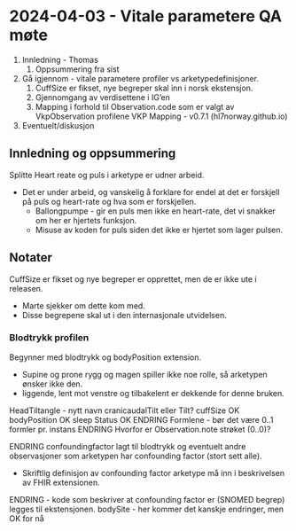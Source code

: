 # 2024-04-03 - Vitale parametere QA møte

1. Innledning - Thomas
   1. Oppsummering fra sist
2. Gå igjennom - vitale parametere profiler vs arketypedefinisjoner.
   1. CuffSize er fikset, nye begreper skal inn i norsk ekstensjon.
   2. Gjennomgang av verdisettene i IG’en
   3. Mapping i forhold til Observation.code som er valgt av VkpObservation profilene VKP Mapping - v0.7.1 (hl7norway.github.io)
3. Eventuelt/diskusjon

## Innledning og oppsummering

Splitte Heart reate og puls i arketype er udner arbeid.

* Det er under arbeid, og vanskelig å forklare for endel at det er forskjell på puls og heart-rate og hva som er forskjellen.
  * Ballongpumpe - gir en puls men ikke en heart-rate, det vi snakker om her er hjertets funksjon.
  * Misuse av koden for puls siden det ikke er hjertet som lager pulsen.

## Notater

CuffSize er fikset og nye begreper er opprettet, men de er ikke ute i releasen.

* Marte sjekker om dette kom med.
* Disse begrepene skal ut i den internasjonale utvidelsen.

### Blodtrykk profilen

Begynner med blodtrykk og bodyPosition extension.

* Supine og prone rygg og magen spiller ikke noe rolle, så arketypen ønsker ikke den.
* liggende, lent mot venstre og tilbakelent er dekkende for denne bruken.

HeadTiltangle - nytt navn cranicaudalTilt eller Tilt?
cuffSize OK
bodyPosition OK
sleep Status OK
ENDRING Formlene - bør det være 0..1 formler pr. instans
ENDRING Hvorfor er Observation.note strøket (0..0)?

ENDRING confoundingfactor lagt til blodtrykk og eventuelt andre observasjoner som arketypen har confounding factor (stort sett alle).
* Skriftlig definisjon av confounding factor arketype må inn i beskrivelsen av FHIR extensionen.
  
ENDRING - kode som beskriver at confounding factor er (SNOMED begrep) legges til ekstensjonen.
bodySite - her kommer det kanskje endringer, men OK for nå

